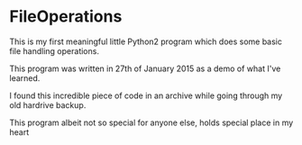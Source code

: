 # FileOperations
This is my first meaningful little Python2 program which does some basic file handling operations.

This program was written in 27th of January 2015 as a demo of what I've learned.

I found this incredible piece of code in an archive while going through my old hardrive backup.

This program albeit not so special for anyone else, holds special place in my heart
